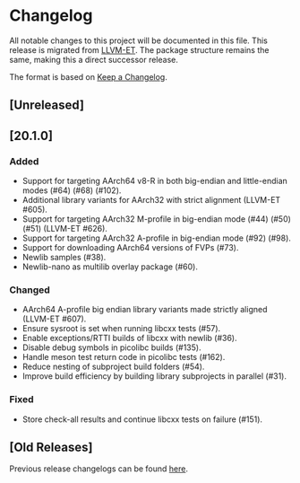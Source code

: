 # Changelog

All notable changes to this project will be documented in this file.
This release is migrated from [LLVM-ET](https://github.com/ARM-software/LLVM-embedded-toolchain-for-Arm).
The package structure remains the same, making this a direct successor release.

The format is based on [Keep a Changelog](https://keepachangelog.com/en/1.0.0/).

## [Unreleased]

## [20.1.0]

### Added
- Support for targeting AArch64 v8-R in both big-endian and little-endian modes (#64) (#68) (#102).
- Additional library variants for AArch32 with strict alignment (LLVM-ET #605).
- Support for targeting AArch32 M-profile in big-endian mode (#44) (#50) (#51) (LLVM-ET #626).
- Support for targeting AArch32 A-profile in big-endian mode (#92) (#98).
- Support for downloading AArch64 versions of FVPs (#73).
- Newlib samples (#38).
- Newlib-nano as multilib overlay package (#60).

### Changed
- AArch64 A-profile big endian library variants made strictly aligned (LLVM-ET #607).
- Ensure sysroot is set when running libcxx tests (#57).
- Enable exceptions/RTTI builds of libcxx with newlib (#36).
- Disable debug symbols in picolibc builds (#135).
- Handle meson test return code in picolibc tests (#162).
- Reduce nesting of subproject build folders (#54).
- Improve build efficiency by building library subprojects in parallel (#31).

### Fixed
- Store check-all results and continue libcxx tests on failure (#151).

## [Old Releases]

Previous release changelogs can be found [here](https://github.com/ARM-software/LLVM-embedded-toolchain-for-Arm/blob/llvm-19/CHANGELOG.md).
